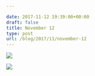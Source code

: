 ```yaml
---

date: 2017-11-12 19:39:00+00:00
draft: false
title: November 12
type: post
url: /blog/2017/11/november-12
---
```




  
![](/images/2017-11-12-201711november-12/IMG_2740.jpg)

  

  
![](/images/2017-11-12-201711november-12/IMG_2741.jpg)

  


